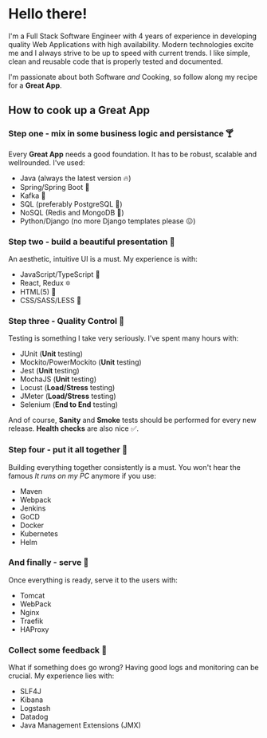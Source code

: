 # Hello there!

I'm a Full Stack Software Engineer with 4 years of experience in developing quality Web Applications with high availability. Modern technologies excite me and I always strive to be up to speed with current trends. I like simple, clean and reusable code that is properly tested and documented.

I'm passionate about both Software *and* Cooking, so follow along my recipe for a **Great App**.

## How to cook up a Great App
### Step one - mix in some business logic and persistance :cocktail:

Every **Great App** needs a good foundation. It has to be robust, scalable and wellrounded. I've used:

* Java (always the latest version :fire:)
* Spring/Spring Boot :rocket:
* Kafka :minibus:
* SQL (preferably PostgreSQL :elephant:)
* NoSQL (Redis and MongoDB :leaves:)
* Python/Django (no more Django templates please :confounded:)

### Step two - build a beautiful presentation :gem:

An aesthetic, intuitive UI is a must. My experience is with:

* JavaScript/TypeScript :house_with_garden:
* React, Redux :six_pointed_star:
* HTML(5) :hammer:
* CSS/SASS/LESS :lipstick:

### Step three - Quality Control :customs:

Testing is something I take very seriously. I've spent many hours with:

* JUnit (**Unit** testing)
* Mockito/PowerMockito (**Unit** testing)
* Jest (**Unit** testing)
* MochaJS (**Unit** testing)
* Locust (**Load/Stress** testing)
* JMeter (**Load/Stress** testing)
* Selenium (**End to End** testing)

And of course, **Sanity** and **Smoke** tests should be performed for every new release. **Health checks** are also nice :white_check_mark:.

### Step four - put it all together :nut_and_bolt:

Building everything together consistently is a must. You won't hear the famous *It runs on my PC* anymore if you use:

* Maven
* Webpack
* Jenkins
* GoCD
* Docker
* Kubernetes
* Helm

### And finally - serve :fork_and_knife:

Once everything is ready, serve it to the users with:

* Tomcat
* WebPack
* Nginx
* Traefik
* HAProxy

### Collect some feedback :scroll:

What if something does go wrong? Having good logs and monitoring can be crucial. My experience lies with:

* SLF4J
* Kibana
* Logstash
* Datadog
* Java Management Extensions (JMX)
